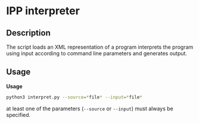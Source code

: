 
# IPP interpreter

## Description

The script loads an XML representation of a program interprets the program using input according to command line parameters and generates output.

## Usage

**Usage**
```bash
python3 interpret.py --source=*file* --input=*file*
```
at least one of the parameters (`--source` or `--input`) must always be specified.
